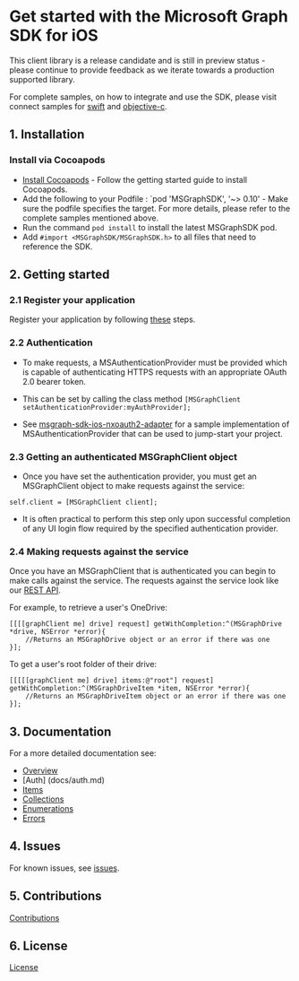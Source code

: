 # Get started with the Microsoft Graph SDK for iOS

This client library is a release candidate and is still in preview status - please continue to provide feedback as we iterate towards a production supported library.

For complete samples, on how to integrate and use the SDK, please visit connect samples for [swift](https://github.com/microsoftgraph/ios-swift-connect-rest-sample) and [objective-c](https://github.com/microsoftgraph/ios-objectivec-connect-rest-sample).

## 1. Installation

### Install via Cocoapods
* [Install Cocoapods](http://guides.cocoapods.org/using/getting-started.html) - Follow the getting started guide to install Cocoapods.
* Add the following to your Podfile : `pod 'MSGraphSDK', '~> 0.10' - Make sure the podfile specifies the target. For more details, please refer to the complete samples mentioned above.
* Run the command `pod install` to install the latest MSGraphSDK pod.
* Add `#import <MSGraphSDK/MSGraphSDK.h>` to all files that need to reference the SDK.

## 2. Getting started

### 2.1 Register your application

Register your application by following [these](https://graph.microsoft.io/en-us/app-registration) steps.

### 2.2 Authentication

* To make requests, a MSAuthenticationProvider must be provided which is capable of authenticating HTTPS requests with an appropriate OAuth 2.0 bearer token.

* This can be set by calling the class method `[MSGraphClient setAuthenticationProvider:myAuthProvider];`

* See [msgraph-sdk-ios-nxoauth2-adapter](https://github.com/microsoftgraph/msgraph-sdk-ios-nxoauth2-adapter) for a sample implementation of MSAuthenticationProvider that can be used to jump-start your project.

### 2.3 Getting an authenticated MSGraphClient object

* Once you have set the authentication provider, you must get an MSGraphClient 
  object to make requests against the service:

```objc
self.client = [MSGraphClient client];
```

* It is often practical to perform this step only upon successful completion of any UI login flow required by the specified authentication provider.

### 2.4 Making requests against the service

Once you have an MSGraphClient that is authenticated you can begin to make calls against the service. The requests against the service look like our [REST API](https://graph.microsoft.io/en-us/docs). 

For example, to retrieve a user's OneDrive:

```objc
[[[[graphClient me] drive] request] getWithCompletion:^(MSGraphDrive *drive, NSError *error){
    //Returns an MSGraphDrive object or an error if there was one
}];
```


To get a user's root folder of their drive:

```objc
[[[[[graphClient me] drive] items:@"root"] request] getWithCompletion:^(MSGraphDriveItem *item, NSError *error){
    //Returns an MSGraphDriveItem object or an error if there was one
}];
```

## 3. Documentation

For a more detailed documentation see:

* [Overview](docs/overview.md)
* [Auth] (docs/auth.md)
* [Items](docs/items.md)
* [Collections](docs/collections.md)
* [Enumerations](docs/enums.md)
* [Errors](docs/errors.md)

## 4. Issues

For known issues, see [issues](https://github.com/MicrosoftGraph/sdk-ios/issues).

## 5. Contributions
[Contributions](docs/contributions.md)

## 6. License 

[License](LICENSE.txt)






